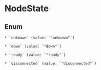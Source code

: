 # NodeState

## Enum

    * `unknown` (value: `"unknown"`)

    * `down` (value: `"down"`)

    * `ready` (value: `"ready"`)

    * `disconnected` (value: `"disconnected"`)



